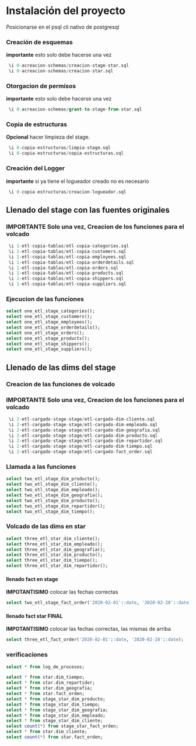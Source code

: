 # Instalación del proyecto

Posicionarse en el psql cli nativo de postgresql 
### Creación de esquemas
**importante** esto solo debe hacerse una vez
```sql
 \i 0-acreacion-schemas/creacion-stage-star.sql
 \i 0-acreacion-schemas/creacion-star.sql
```
### Otorgacion de permisos
**importante** esto solo debe hacerse una vez
```sql
 \i 0-acreacion-schemas/grant-to-stage-from-star.sql
```
### Copia de estructuras 
**Opcional** hacer limpieza del stage.
```sql
 \i 0-copia-estructuras/limpia-stage.sql
 \i 0-copia-estructuras/copia-estructuras.sql
```
###  Creación del Logger
**importante** si ya tiene el logueador creado no es necesario
```sql
 \i 0-copia-estructuras/creacion-logueador.sql
```

##  Llenado del stage con las fuentes originales
### **IMPORTANTE** Solo una vez, Creacion de los funciones para el volcado
```sql
 \i 1-etl-copia-tablas/etl-copia-categories.sql
 \i 1-etl-copia-tablas/etl-copia-customers.sql
 \i 1-etl-copia-tablas/etl-copia-employees.sql
 \i 1-etl-copia-tablas/etl-copia-orderdetails.sql
 \i 1-etl-copia-tablas/etl-copia-orders.sql
 \i 1-etl-copia-tablas/etl-copia-products.sql
 \i 1-etl-copia-tablas/etl-copia-shippers.sql
 \i 1-etl-copia-tablas/etl-copia-suppliers.sql
```
### Ejecucion de las funciones
```sql
select one_etl_stage_categories();
select one_etl_stage_customers();
select one_etl_stage_employees();
select one_etl_stage_orderdetails();
select one_etl_stage_orders();
select one_etl_stage_products();
select one_etl_stage_shippers();
select one_etl_stage_suppliers();
```
## Llenado de las dims del stage

### Creacion de las funciones de volcado
### **IMPORTANTE** Solo una vez, Creacion de los funciones para el volcado
```sql
 \i 2-etl-cargado-stage-stage/etl-cargado-dim-cliente.sql
 \i 2-etl-cargado-stage-stage/etl-cargado-dim-empleado.sql
 \i 2-etl-cargado-stage-stage/etl-cargado-dim-geografia.sql
 \i 2-etl-cargado-stage-stage/etl-cargado-dim-producto.sql
 \i 2-etl-cargado-stage-stage/etl-cargado-dim-repartidor.sql
 \i 2-etl-cargado-stage-stage/etl-cargado-dim-tiempo.sql
 \i 2-etl-cargado-stage-stage/etl-cargado-fact_order.sql
```

### Llamada a las funciones 
```sql
select two_etl_stage_dim_producto();
select two_etl_stage_dim_cliente();
select two_etl_stage_dim_empleado();
select two_etl_stage_dim_geografia();
select two_etl_stage_dim_producto();
select two_etl_stage_dim_repartidor();
select two_etl_stage_dim_tiempo();
```

### Volcado de las dims en star
```sql
select three_etl_star_dim_cliente();
select three_etl_star_dim_empleado();
select three_etl_star_dim_geografia();
select three_etl_star_dim_producto();
select three_etl_star_dim_tiempo();
select three_etl_star_dim_repartidor();
```
#### llenado fact en stage


**IMPOTANTISIMO** colocar las fechas correctas 
```sql
select two_etl_stage_fact_order('2020-02-01'::date, '2020-02-28'::date);
```
#### llenado fact star FINAL
**IMPOTANTISIMO** colocar las fechas correctas, las mismas de arriba 
```sql
select three_etl_fact_order('2020-02-01'::date, '2020-02-28'::date);
```

### verificaciones
```sql
select * from log_de_procesos;

select * from star.dim_tiempo;
select * from star.dim_repartidor;
select * from star.dim_geografia;
select * from star.fact_orden;
select * from stage_star_dim_producto;
select * from stage_star_dim_tiempo;
select * from stage_star_dim_geografia;
select * from stage_star_dim_empleado;
select * from stage_star_dim_cliente;
select count(*) from stage_star_fact_orden;
select * from star.dim_cliente;
select count(*) from star.fact_orden;

```

